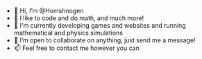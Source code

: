 - 👋 Hi, I’m @Homshnogen
- 👀 I like to code and do math, and much more!
- 🌱 I'm currently developing games and websites and running mathematical and physics simulations
- 💞️ I’m open to collaborate on anything, just send me a message!
- 📫 Feel free to contact me however you can

<!---
To Do: Add README files for the new repositories for ported projects

Homshnogen/Homshnogen is a ✨ special ✨ repository because its `README.md` (this file) appears on your GitHub profile.
You can click the Preview link to take a look at your changes.
--->
